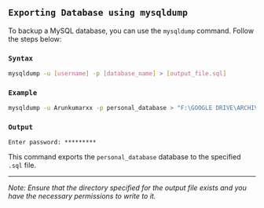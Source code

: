 ## `Exporting Database using mysqldump`

To backup a MySQL database, you can use the `mysqldump` command. Follow the steps below:

### `Syntax`

```bash
mysqldump -u [username] -p [database_name] > [output_file.sql]
```

### `Example`

```bash
mysqldump -u Arunkumarxx -p personal_database > "F:\GOOGLE DRIVE\ARCHIVE HUB\personal_databaseBackup.sql"
```

### `Output`

```
Enter password: *********
```

This command exports the `personal_database` database to the specified `.sql` file.

---

*Note: Ensure that the directory specified for the output file exists and you have the necessary permissions to write to it.*
